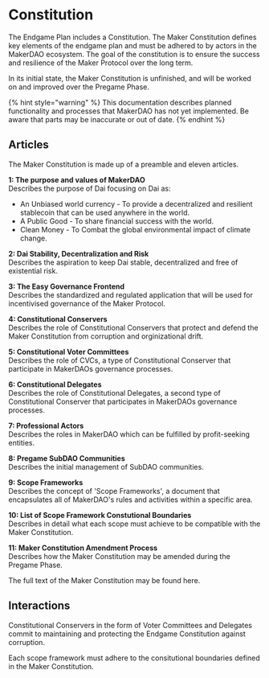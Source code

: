 # Constitution

The Endgame Plan includes a Constitution. The Maker Constitution defines key elements of the endgame plan and must be adhered to by actors in the MakerDAO ecosystem. The goal of the constitution is to ensure the success and resilience of the Maker Protocol over the long term.

In its initial state, the Maker Constitution is unfinished, and will be worked on and improved over the Pregame Phase.

{% hint style="warning" %} This documentation describes planned functionality and processes that MakerDAO has not yet implemented. Be aware that parts may be inaccurate or out of date. {% endhint %}

## Articles

The Maker Constitution is made up of a preamble and eleven articles.

**1: The purpose and values of MakerDAO**  
Describes the purpose of Dai focusing on Dai as:
* An Unbiased world currency - To provide a decentralized and resilient stablecoin that can be used anywhere in the world.
* A Public Good - To share financial success with the world.
* Clean Money - To Combat the global environmental impact of climate change.

**2: Dai Stability, Decentralization and Risk**  
Describes the aspiration to keep Dai stable, decentralized and free of existential risk.

**3: The Easy Governance Frontend**  
Describes the standardized and regulated application that will be used for incentivised governance of the Maker Protocol.

**4: Constitutional Conservers**  
Describes the role of Constitutional Conservers that protect and defend the Maker Constitution from corruption and orginizational drift.

**5: Constitutional Voter Committees**  
Describes the role of CVCs, a type of Constitutional Conserver that participate in MakerDAOs governance processes.

**6: Constitutional Delegates**  
Describes the role of Constitutional Delegates, a second type of Constitutional Conserver that participates in MakerDAOs governance processes.

**7: Professional Actors**  
Describes the roles in MakerDAO which can be fulfilled by profit-seeking entities.

**8: Pregame SubDAO Communities**  
Describes the initial management of SubDAO communities.

**9: Scope Frameworks**  
Describes the concept of 'Scope Frameworks', a document that encapsulates all of MakerDAO's rules and activities within a specific area.

**10: List of Scope Framework Constutional Boundaries**  
Describes in detail what each scope must achieve to be compatible with the Maker Constitution.

**11: Maker Constitution Amendment Process**  
Describes how the Maker Constitution may be amended during the Pregame Phase.

The full text of the Maker Constitution may be found here.

## Interactions

Constitutional Conservers in the form of Voter Committees and Delegates commit to maintaining and protecting the Endgame Constitution against corruption.

Each scope framework must adhere to the consitutional boundaries defined in the Maker Constitution.